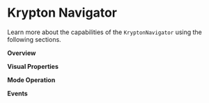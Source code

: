 # Krypton Navigator

Learn more about the capabilities of the `KryptonNavigator` using the following sections.

**Overview**


**Visual Properties**


**Mode Operation**


**Events**